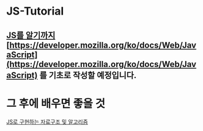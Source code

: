 # JS-Tutorial
[JS를 알기까지](./tutorials)  
[https://developer.mozilla.org/ko/docs/Web/JavaScript](https://developer.mozilla.org/ko/docs/Web/JavaScript) 를 기초로 작성할 예정입니다.
---






# 그 후에 배우면 좋을 것
[JS로 구현하는 자료구조 및 알고리즘](https://github.com/trekhleb/javascript-algorithms/blob/master/README.ko-KR.md)
